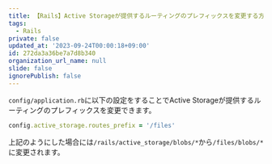 ```yaml
---
title: 【Rails】Active Storageが提供するルーティングのプレフィックスを変更する方法
tags:
  - Rails
private: false
updated_at: '2023-09-24T00:00:18+09:00'
id: 272da3a36be7a7d8b340
organization_url_name: null
slide: false
ignorePublish: false
---
```

`config/application.rb`に以下の設定をすることでActive Storageが提供するルーティングのプレフィックスを変更できます。

```config/application.rb
config.active_storage.routes_prefix = '/files'
```

上記のようにした場合には`/rails/active_storage/blobs/*`から`/files/blobs/*`に変更されます。


